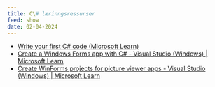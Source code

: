 ```yaml
---
title: C\# lærinngsressurser
feed: show
date: 02-04-2024
---
```

- [Write your first C# code (Microsoft Learn)](https://learn.microsoft.com/en-us/training/modules/csharp-write-first/)
- [Create a Windows Forms app with C# - Visual Studio (Windows) | Microsoft Learn](https://learn.microsoft.com/en-us/visualstudio/ide/create-csharp-winform-visual-studio?view=vs-2022)
- [Create WinForms projects for picture viewer apps - Visual Studio (Windows) | Microsoft Learn](https://learn.microsoft.com/en-us/visualstudio/get-started/csharp/tutorial-windows-forms-picture-viewer-layout?view=vs-2022)
